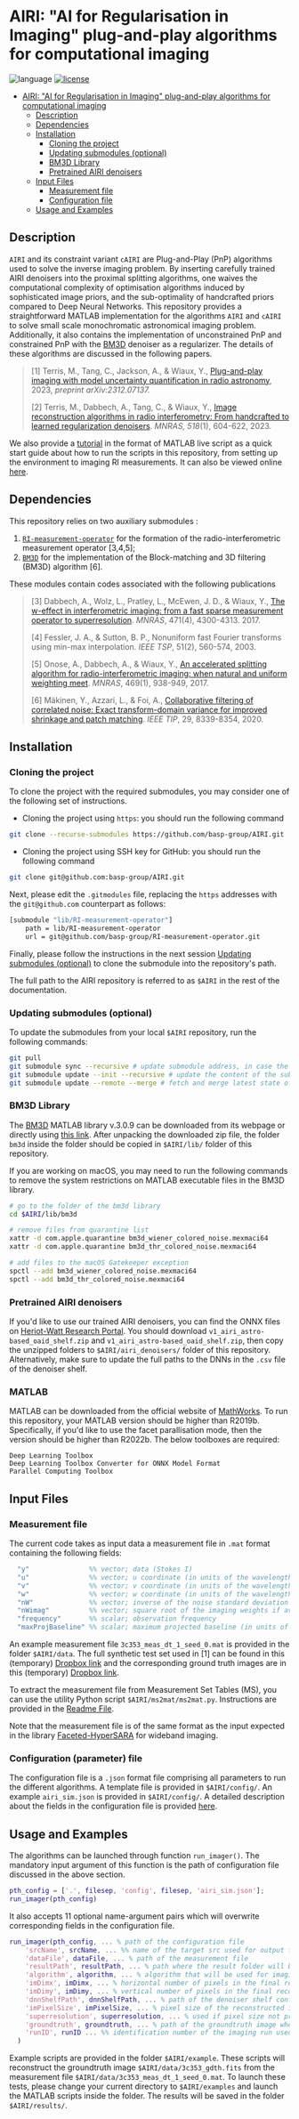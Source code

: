# AIRI: "AI for Regularisation in Imaging" plug-and-play algorithms for computational imaging
![language](https://img.shields.io/badge/language-MATLAB-orange.svg)
[![license](https://img.shields.io/badge/license-GPL--3.0-brightgreen.svg)](LICENSE)

- [AIRI: "AI for Regularisation in Imaging" plug-and-play algorithms for computational imaging](#airi-ai-for-regularisation-in-imaging-plug-and-play-algorithms-for-computational-imaging)
  - [Description](#description)
  - [Dependencies](#dependencies)
  - [Installation](#installation)
    - [Cloning the project](#cloning-the-project)
    - [Updating submodules (optional)](#updating-submodules-optional)
    - [BM3D Library](#bm3d-library)
    - [Pretrained AIRI denoisers](#pretrained-airi-denoisers)
  - [Input Files](#input-files)
    - [Measurement file](#measurement-file)
    - [Configuration file](#configuration-parameter-file)
  - [Usage and Examples](#usage-and-examples)

## Description

``AIRI`` and its constraint variant ``cAIRI`` are Plug-and-Play (PnP) algorithms used to solve the inverse imaging problem. By inserting carefully trained AIRI denoisers into the proximal splitting algorithms, one waives the computational complexity of optimisation algorithms induced by sophisticated image priors, and the sub-optimality of handcrafted priors compared to Deep Neural Networks. This repository provides a straightforward MATLAB implementation for the algorithms ``AIRI`` and ``cAIRI`` to solve small scale monochromatic astronomical imaging problem. Additionally, it also contains the implementation of unconstrained PnP and constrained PnP with the [BM3D](https://webpages.tuni.fi/foi/GCF-BM3D/index.html) denoiser as a regularizer. The details of these algorithms are discussed in the following papers.

>[1] Terris, M., Tang, C., Jackson, A., & Wiaux, Y., [Plug-and-play imaging with model uncertainty quantification in radio astronomy](https://arxiv.org/abs/2312.07137v2), 2023, *preprint arXiv:2312.07137.* 
>
>[2] Terris, M., Dabbech, A., Tang, C., & Wiaux, Y., [Image reconstruction algorithms in radio interferometry: From handcrafted to learned regularization denoisers](https://doi.org/10.1093/mnras/stac2672). *MNRAS, 518*(1), 604-622, 2023.

We also provide a [tutorial](./tutorial_airi_matlab.mlx) in the format of MATLAB live script as a quick start guide about how to run the scripts in this repository, from setting up the environment to imaging RI measurements. It can also be viewed online [here](https://basp-group.github.io/BASPLib/AIRI_tutorial.html).

## Dependencies 

This repository relies on two auxiliary submodules :

1. [`RI-measurement-operator`](https://github.com/basp-group/RI-measurement-operator) for the formation of the radio-interferometric measurement operator [3,4,5];
2. [`BM3D`](https://webpages.tuni.fi/foi/GCF-BM3D/index.html) for the implementation of the Block-matching and 3D filtering (BM3D) algorithm [6].

These modules contain codes associated with the following publications

>[3] Dabbech, A., Wolz, L., Pratley, L., McEwen, J. D., & Wiaux, Y., [The w-effect in interferometric imaging: from a fast sparse measurement operator to superresolution](http://dx.doi.org/10.1093/mnras/stx1775). *MNRAS*, 471(4), 4300-4313. 2017.
>
>[4] Fessler, J. A., & Sutton, B. P., Nonuniform fast Fourier transforms using min-max interpolation. *IEEE TSP*, 51(2), 560-574, 2003.
>
>[5] Onose, A., Dabbech, A., & Wiaux, Y., [An accelerated splitting algorithm for radio-interferometric imaging: when natural and uniform weighting meet](http://dx.doi.org/10.1093/mnras/stx755). *MNRAS*, 469(1), 938-949, 2017.
> 
>[6] Mäkinen, Y., Azzari, L., & Foi, A., [Collaborative filtering of correlated noise: Exact transform-domain variance for improved shrinkage and patch matching](https://doi.org/10.1109/TIP.2020.3014721). *IEEE TIP*, 29, 8339-8354, 2020.

## Installation

### Cloning the project

To clone the project with the required submodules, you may consider one of the following set of instructions.

- Cloning the project using `https`: you should run the following command
```bash
git clone --recurse-submodules https://github.com/basp-group/AIRI.git
```
- Cloning the project using SSH key for GitHub: you should run the following command
```bash
git clone git@github.com:basp-group/AIRI.git
```

Next, please edit the `.gitmodules` file, replacing the `https` addresses with the `git@github.com` counterpart as follows: 

```bash
[submodule "lib/RI-measurement-operator"]
	path = lib/RI-measurement-operator
	url = git@github.com/basp-group/RI-measurement-operator.git
```

Finally, please follow the instructions in the next session [Updating submodules (optional)](#updating-submodules-optional) to clone the submodule into the repository's path.

The full path to the AIRI repository is referred to as `$AIRI` in the rest of the documentation.

### Updating submodules (optional)

To update the submodules from your local `$AIRI` repository, run the following commands: 

```bash
git pull
git submodule sync --recursive # update submodule address, in case the url has changed
git submodule update --init --recursive # update the content of the submodules
git submodule update --remote --merge # fetch and merge latest state of the submodule
```

### BM3D Library
The [BM3D](https://webpages.tuni.fi/foi/GCF-BM3D/index.html) MATLAB library v.3.0.9 can be downloaded from its webpage or directly using [this link](https://webpages.tuni.fi/foi/GCF-BM3D/bm3d_matlab_package_3.0.9.zip). After unpacking the downloaded zip file, the folder ``bm3d`` inside the folder should be copied in ``$AIRI/lib/`` folder of this repository.

If you are working on macOS, you may need to run the following commands to remove the system restrictions on MATLAB executable files in the BM3D library.

```bash
# go to the folder of the bm3d library
cd $AIRI/lib/bm3d

# remove files from quarantine list
xattr -d com.apple.quarantine bm3d_wiener_colored_noise.mexmaci64
xattr -d com.apple.quarantine bm3d_thr_colored_noise.mexmaci64

# add files to the macOS Gatekeeper exception
spctl --add bm3d_wiener_colored_noise.mexmaci64
spctl --add bm3d_thr_colored_noise.mexmaci64
```

###  Pretrained AIRI denoisers
If you'd like to use our trained AIRI denoisers, you can find the ONNX files on [Heriot-Watt Research Portal](https://doi.org/10.17861/aa1f43ee-2950-4fce-9140-5ace995893b0). You should download `v1_airi_astro-based_oaid_shelf.zip` and `v1_airi_astro-based_oaid_shelf.zip`, then copy the unzipped folders to ``$AIRI/airi_denoisers/`` folder of this repository. Alternatively, make sure to update the full paths to the DNNs in the `.csv` file of the denoiser shelf.

### MATLAB
MATLAB can be downloaded from the official website of [MathWorks](https://www.mathworks.com/products/matlab.html). To run this repository, your MATLAB version should be higher than R2019b. Specifically, if you'd like to use the facet parallisation mode, then the version should be higher than R2022b. The below toolboxes are required:
```
Deep Learning Toolbox
Deep Learning Toolbox Converter for ONNX Model Format
Parallel Computing Toolbox
```
## Input Files
### Measurement file
The current code takes as input data a measurement file in ``.mat`` format containing the following fields:

```matlab 
  "y"               %% vector; data (Stokes I)
  "u"               %% vector; u coordinate (in units of the wavelength)
  "v"               %% vector; v coordinate (in units of the wavelength)
  "w"               %% vector; w coordinate (in units of the wavelength)
  "nW"              %% vector; inverse of the noise standard deviation 
  "nWimag"          %% vector; square root of the imaging weights if available (Briggs or uniform), empty otherwise
  "frequency"       %% scalar; observation frequency
  "maxProjBaseline" %% scalar; maximum projected baseline (in units of the wavelength; formally  max(sqrt(u.^2+v.^2)))
```

An example measurement file ``3c353_meas_dt_1_seed_0.mat`` is provided in the folder ``$AIRI/data``. The full synthetic test set used in [1] can be found in this (temporary) [Dropbox link](https://www.dropbox.com/scl/fo/et0o4jl0d9twskrshdd7j/h?rlkey=gyl3fj3y7ca1tmoa1gav71kgg&dl=0) and the corresponding ground truth images are in this (temporary) [Dropbox link](https://www.dropbox.com/scl/fo/mct058u0ww9301vrsgeqj/h?rlkey=hz8py389nay5jmqgzxz4knqja&dl=0).

To extract the measurement file from Measurement Set Tables (MS), you can use the utility Python script `$AIRI/ms2mat/ms2mat.py`. Instructions are provided in the [Readme File](https://github.com/basp-group/AIRI/blob/main/ms2mat/README.md).

Note that the measurement file is of the same format as the input expected in the library [Faceted-HyperSARA](https://github.com/basp-group/Faceted-HyperSARA) for wideband imaging.

### Configuration (parameter) file
The configuration file is a ``.json`` format file comprising all parameters to run the different algorithms. A template file is provided in `$AIRI/config/`. An example `airi_sim.json` is provided in `$AIRI/config/`. A detailed description about the fields in the configuration file is provided [here](https://github.com/basp-group/AIRI/blob/main/config/README.md).

## Usage and Examples
The algorithms can be launched through function `run_imager()`. The mandatory input argument of this function is the path of configuration file discussed in the above section. 

```MATLAB
pth_config = ['.', filesep, 'config', filesep, 'airi_sim.json'];
run_imager(pth_config)
```

It also accepts 11 optional name-argument pairs which will overwrite corresponding fields in the configuration file.

```MATLAB
run_imager(pth_config, ... % path of the configuration file
    'srcName', srcName, ... %% name of the target src used for output filenames
    'dataFile', dataFile, ... % path of the measurement file
    'resultPath', resultPath, ... % path where the result folder will be created
    'algorithm', algorithm, ... % algorithm that will be used for imaging
    'imDimx', imDimx, ... % horizontal number of pixels in the final reconstructed image
    'imDimy', imDimy, ... % vertical number of pixels in the final reconstructed image
    'dnnShelfPath', dnnShelfPath, ... % path of the denoiser shelf configuration file
    'imPixelSize', imPixelSize, ... % pixel size of the reconstructed image in the unit of arcsec
    'superresolution', superresolution, ... % used if pixel size not provided 
    'groundtruth', groundtruth, ... % path of the groundtruth image when available
    'runID', runID ... %% identification number of the imaging run used for output filenames
  )
```

Example scripts are provided in the folder `$AIRI/example`. These scripts will reconstruct the groundtruth image `$AIRI/data/3c353_gdth.fits` from the measurement file `$AIRI/data/3c353_meas_dt_1_seed_0.mat`. To launch these tests, please change your current directory to ``$AIRI/examples`` and launch the MATLAB scripts inside the folder. The results will be saved in the folder `$AIRI/results/`.
